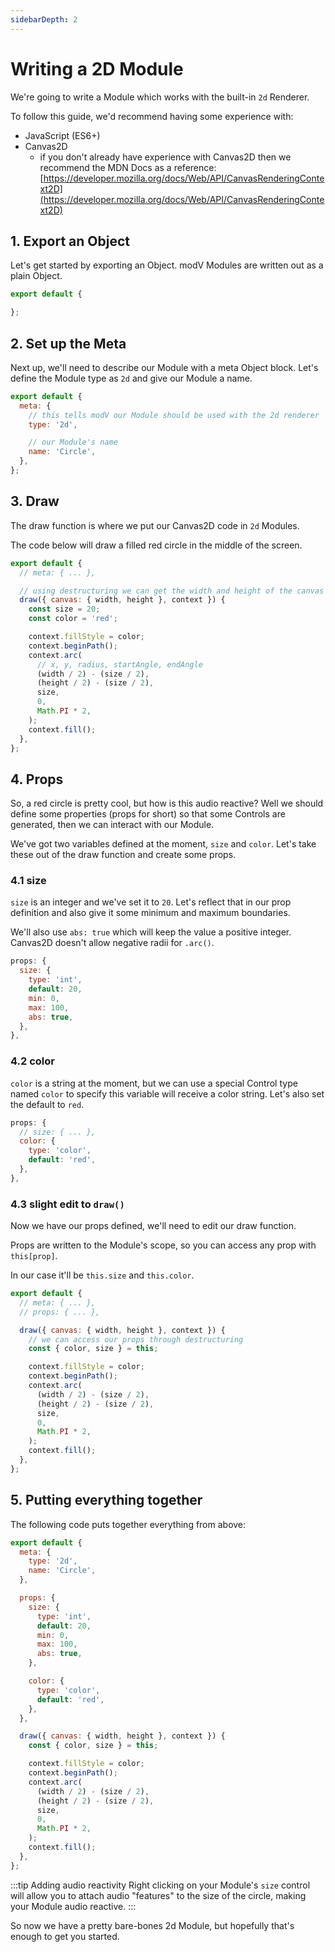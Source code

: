 ```yaml
---
sidebarDepth: 2
---
```


# Writing a 2D Module

We're going to write a Module which works with the built-in `2d` Renderer.

To follow this guide, we'd recommend having some experience with:
* JavaScript (ES6+)
* Canvas2D
  * if you don't already have experience with Canvas2D then we recommend the MDN Docs as a reference: [https://developer.mozilla.org/docs/Web/API/CanvasRenderingContext2D](https://developer.mozilla.org/docs/Web/API/CanvasRenderingContext2D)

## 1. Export an Object

Let's get started by exporting an Object. modV Modules are written out as a plain Object.

```JavaScript
export default {

};
```

## 2. Set up the Meta

Next up, we'll need to describe our Module with a meta Object block.
Let's define the Module type as `2d` and give our Module a name.

```JavaScript
export default {
  meta: {
    // this tells modV our Module should be used with the 2d renderer
    type: '2d',

    // our Module's name
    name: 'Circle',
  },
};
```

## 3. Draw

The draw function is where we put our Canvas2D code in `2d` Modules.

The code below will draw a filled red circle in the middle of the screen.

```JavaScript
export default {
  // meta: { ... },

  // using destructuring we can get the width and height of the canvas
  draw({ canvas: { width, height }, context }) {
    const size = 20;
    const color = 'red';

    context.fillStyle = color;
    context.beginPath();
    context.arc(
      // x, y, radius, startAngle, endAngle
      (width / 2) - (size / 2),
      (height / 2) - (size / 2),
      size,
      0,
      Math.PI * 2,
    );
    context.fill();
  },
};
```

## 4. Props

So, a red circle is pretty cool, but how is this audio reactive?
Well we should define some properties (props for short) so that some Controls are generated, then we can interact with our Module.

We've got two variables defined at the moment, `size` and `color`. Let's take these out of the draw function and create some props.

### 4.1 size

`size` is an integer and we've set it to `20`. Let's reflect that in our prop definition and also give it some minimum and maximum boundaries.

We'll also use `abs: true` which will keep the value a positive integer. Canvas2D doesn't allow negative radii for `.arc()`.

```JavaScript
props: {
  size: {
    type: 'int',
    default: 20,
    min: 0,
    max: 100,
    abs: true,
  },
},
```

### 4.2 color

`color` is a string at the moment, but we can use a special Control type named `color` to specify this variable will receive a color string. Let's also set the default to `red`.

```JavaScript
props: {
  // size: { ... },
  color: {
    type: 'color',
    default: 'red',
  },
},
```

### 4.3 slight edit to `draw()`

Now we have our props defined, we'll need to edit our draw function.

Props are written to the Module's scope, so you can access any prop with `this[prop]`.

In our case it'll be `this.size` and `this.color`.

```JavaScript
export default {
  // meta: { ... },
  // props: { ... },

  draw({ canvas: { width, height }, context }) {
    // we can access our props through destructuring
    const { color, size } = this;

    context.fillStyle = color;
    context.beginPath();
    context.arc(
      (width / 2) - (size / 2),
      (height / 2) - (size / 2),
      size,
      0,
      Math.PI * 2,
    );
    context.fill();
  },
};
```

## 5. Putting everything together

The following code puts together everything from above:

```JavaScript
export default {
  meta: {
    type: '2d',
    name: 'Circle',
  },

  props: {
    size: {
      type: 'int',
      default: 20,
      min: 0,
      max: 100,
      abs: true,
    },

    color: {
      type: 'color',
      default: 'red',
    },
  },

  draw({ canvas: { width, height }, context }) {
    const { color, size } = this;

    context.fillStyle = color;
    context.beginPath();
    context.arc(
      (width / 2) - (size / 2),
      (height / 2) - (size / 2),
      size,
      0,
      Math.PI * 2,
    );
    context.fill();
  },
};
```

:::tip Adding audio reactivity
Right clicking on your Module's `size` control will allow you to attach audio "features" to the size of the circle, making your Module audio reactive.
:::

So now we have a pretty bare-bones 2d Module, but hopefully that's enough to get you started.
